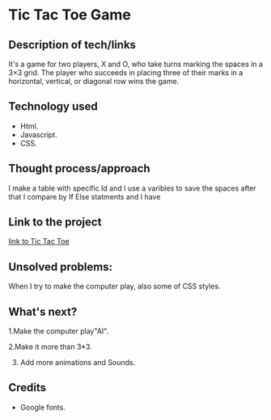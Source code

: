 # Tic Tac Toe Game

## Description of tech/links

It's a game for two players, X and O, who take turns marking the spaces in a 3×3 grid. The player who succeeds in placing three of their marks in a horizontal, vertical, or diagonal row wins the game.

## Technology used

- Html.
- Javascript.
- CSS.

## Thought process/approach

I make a table with specific Id and I use a varibles to save the spaces after that I compare by If Else statments and I have

## Link to the project

[link to Tic Tac Toe](https://njoda.github.io/Tic-Tac-Toe-Game/)

## Unsolved problems:

When I try to make the computer play, also some of CSS styles.

## What's next?

1.Make the computer play"AI".

2.Make it more than 3*3.

3. Add more animations and Sounds.

## Credits

- Google fonts.




